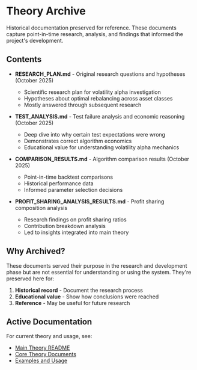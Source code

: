 # Theory Archive

Historical documentation preserved for reference. These documents capture point-in-time research, analysis, and findings that informed the project's development.

## Contents

- **RESEARCH_PLAN.md** - Original research questions and hypotheses (October 2025)
  - Scientific research plan for volatility alpha investigation
  - Hypotheses about optimal rebalancing across asset classes
  - Mostly answered through subsequent research

- **TEST_ANALYSIS.md** - Test failure analysis and economic reasoning (October 2025)
  - Deep dive into why certain test expectations were wrong
  - Demonstrates correct algorithm economics
  - Educational value for understanding volatility alpha mechanics

- **COMPARISON_RESULTS.md** - Algorithm comparison results (October 2025)
  - Point-in-time backtest comparisons
  - Historical performance data
  - Informed parameter selection decisions

- **PROFIT_SHARING_ANALYSIS_RESULTS.md** - Profit sharing composition analysis
  - Research findings on profit sharing ratios
  - Contribution breakdown analysis
  - Led to insights integrated into main theory

## Why Archived?

These documents served their purpose in the research and development phase but are not essential for understanding or using the system. They're preserved here for:

1. **Historical record** - Document the research process
2. **Educational value** - Show how conclusions were reached
3. **Reference** - May be useful for future research

## Active Documentation

For current theory and usage, see:
- [Main Theory README](../README.md)
- [Core Theory Documents](../)
- [Examples and Usage](../../docs/EXAMPLES.md)
